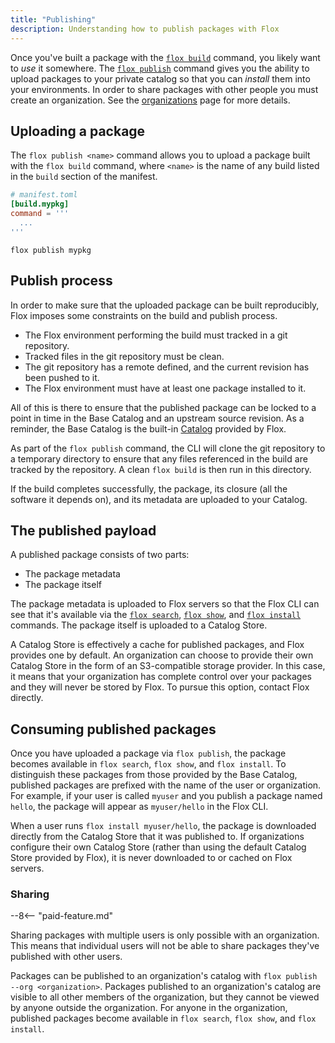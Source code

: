 ```yaml
---
title: "Publishing"
description: Understanding how to publish packages with Flox
---
```


Once you've built a package with the [`flox build`][flox-build] command, you likely want to _use_ it somewhere.
The [`flox publish`][flox-publish] command gives you the ability to upload packages to your private catalog so that you can _install_ them into your environments.
In order to share packages with other people you must create an organization.
See the [organizations][organizations-concept] page for more details.

## Uploading a package

The `flox publish <name>` command allows you to upload a package built with the `flox build` command, where `<name>` is the name of any build listed in the `build` section of the manifest.

```toml
# manifest.toml
[build.mypkg]
command = '''
  ...
'''
```

```{ .sh .copy }
flox publish mypkg
```

## Publish process

In order to make sure that the uploaded package can be built reproducibly,
Flox imposes some constraints on the build and publish process.

- The Flox environment performing the build must tracked in a git repository.
- Tracked files in the git repository must be clean.
- The git repository has a remote defined, and the current revision has been pushed to it.
- The Flox environment must have at least one package installed to it.

All of this is there to ensure that the published package can be locked to a point in time in the Base Catalog and an upstream source revision.
As a reminder, the Base Catalog is the built-in [Catalog][catalog-concept] provided by Flox.

As part of the `flox publish` command, the CLI will clone the git repository to a temporary directory to ensure that any files referenced in the build are tracked by the repository.
A clean `flox build` is then run in this directory.

If the build completes successfully, the package, its closure (all the software it depends on), and its metadata are uploaded to your Catalog.

## The published payload

A published package consists of two parts:

- The package metadata
- The package itself

The package metadata is uploaded to Flox servers so that the Flox CLI can see that it's available via the [`flox search`][flox-search], [`flox show`][flox-show], and [`flox install`][flox-install] commands.
The package itself is uploaded to a Catalog Store.

A Catalog Store is effectively a cache for published packages, and Flox provides one by default.
An organization can choose to provide their own Catalog Store in the form of an S3-compatible storage provider.
In this case, it means that your organization has complete control over your packages and they will never be stored by Flox.
To pursue this option, contact Flox directly.

## Consuming published packages

Once you have uploaded a package via `flox publish`, the package becomes available in `flox search`, `flox show`, and `flox install`.
To distinguish these packages from those provided by the Base Catalog, published packages are prefixed with the name of the user or organization.
For example, if your user is called `myuser` and you publish a package named `hello`, the package will appear as `myuser/hello` in the Flox CLI.

When a user runs `flox install myuser/hello`, the package is downloaded directly from the Catalog Store that it was published to.
If organizations configure their own Catalog Store (rather than using the default Catalog Store provided by Flox), it is never downloaded to or cached on Flox servers.

### Sharing

--8<-- "paid-feature.md"

Sharing packages with multiple users is only possible with an organization.
This means that individual users will not be able to share packages they've published with other users.

Packages can be published to an organization's catalog with
`flox publish --org <organization>`.
Packages published to an organization's catalog are visible to all other members
of the organization,
but they cannot be viewed by anyone outside the organization.
For anyone in the organization, published packages become available in
`flox search`, `flox show`, and `flox install`.

[builds-concept]: ./builds.md
[catalog-concept]: ./packages-and-catalog.md
[flox-build]: ../man/flox-build.md
[flox-publish]: ../man/flox-publish.md
[flox-search]: ../man/flox-search.md
[flox-show]: ../man/flox-show.md
[flox-install]: ../man/flox-install.md
[organizations-concept]: ./organizations.md
